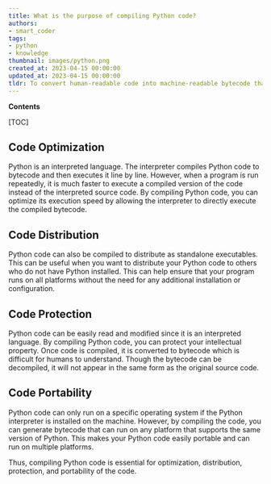 ```yaml
---
title: What is the purpose of compiling Python code?
authors:
- smart_coder
tags:
- python
- knowledge
thumbnail: images/python.png
created_at: 2023-04-15 00:00:00
updated_at: 2023-04-15 00:00:00
tldr: To convert human-readable code into machine-readable bytecode that can be executed more efficiently and securely.
---
```


**Contents**

[TOC]

## Code Optimization

Python is an interpreted language. The interpreter compiles Python code to bytecode and then executes it line by line. However, when a program is run repeatedly, it is much faster to execute a compiled version of the code instead of the interpreted source code. By compiling Python code, you can optimize its execution speed by allowing the interpreter to directly execute the compiled bytecode.

## Code Distribution

Python code can also be compiled to distribute as standalone executables. This can be useful when you want to distribute your Python code to others who do not have Python installed. This can help ensure that your program runs on all platforms without the need for any additional installation or configuration.

## Code Protection

Python code can be easily read and modified since it is an interpreted language. By compiling Python code, you can protect your intellectual property. Once code is compiled, it is converted to bytecode which is difficult for humans to understand. Though the bytecode can be decompiled, it will not appear in the same form as the original source code.

## Code Portability

Python code can only run on a specific operating system if the Python interpreter is installed on the machine. However, by compiling the code, you can generate bytecode that can run on any platform that supports the same version of Python. This makes your Python code easily portable and can run on multiple platforms. 

Thus, compiling Python code is essential for optimization, distribution, protection, and portability of the code.
